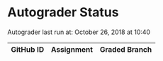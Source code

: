 # Autograder Status
Autograder last run at: October 26, 2018 at 10:40

| GitHub ID | Assignment | Graded Branch |
|-----------|------------|---------------|
